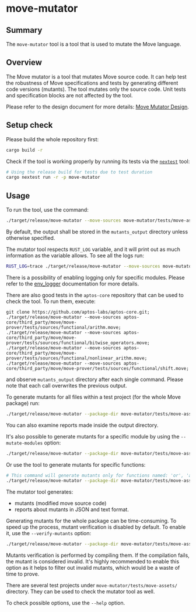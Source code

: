 # move-mutator

## Summary

The `move-mutator` tool is a tool that is used to mutate the Move language.

## Overview

The Move mutator is a tool that mutates Move source code.
It can help test the robustness of Move specifications and tests by generating different code versions (mutants).
The tool mutates only the source code. Unit tests and specification blocks are not affected by the tool.

Please refer to the design document for more details: [Move Mutator Design](doc/design.md).

## Setup check

Please build the whole repository first:
```bash
cargo build -r
```

Check if the tool is working properly by running its tests via the [`nextest`][nextest] tool:
```bash
# Using the release build for tests due to test duration
cargo nextest run -r -p move-mutator
```

## Usage

To run the tool, use the command:
```bash
./target/release/move-mutator --move-sources move-mutator/tests/move-assets/file_without_package/Sub.move
```

By default, the output shall be stored in the `mutants_output` directory unless
otherwise specified.

The mutator tool respects `RUST_LOG` variable, and it will print out as much
information as the variable allows. To see all the logs run:
```bash
RUST_LOG=trace ./target/release/move-mutator --move-sources move-mutator/tests/move-assets/file_without_package/Sub.move
```
There is a possibility of enabling logging only for specific modules. Please
refer to the [env_logger](https://docs.rs/env_logger/latest/env_logger/) documentation for more details.

There are also good tests in the `aptos-core` repository that can be used to check the tool. To run them, execute:
```
git clone https://github.com/aptos-labs/aptos-core.git;
./target/release/move-mutator --move-sources aptos-core/third_party/move/move-prover/tests/sources/functional/arithm.move;
./target/release/move-mutator --move-sources aptos-core/third_party/move/move-prover/tests/sources/functional/bitwise_operators.move;
./target/release/move-mutator --move-sources aptos-core/third_party/move/move-prover/tests/sources/functional/nonlinear_arithm.move;
./target/release/move-mutator --move-sources aptos-core/third_party/move/move-prover/tests/sources/functional/shift.move;
```
and observe `mutants_output` directory after each single command.
Please note that each call overwrites the previous output.

To generate mutants for all files within a test project (for the whole Move package) run:
```bash
./target/release/move-mutator --package-dir move-mutator/tests/move-assets/simple/
```

You can also examine reports made inside the output directory.

It's also possible to generate mutants for a specific module by using the `--mutate-modules` option:
```bash
./target/release/move-mutator --package-dir move-mutator/tests/move-assets/simple/ --mutate-modules Sum
```
Or use the tool to generate mutants for specific functions:
```bash
# This command will generate mutants only for functions named: 'or', 'and' and 'sum'
./target/release/move-mutator --package-dir move-mutator/tests/move-assets/simple/ --mutate-functions or,and,sum
```

The mutator tool generates:
- mutants (modified move source code)
- reports about mutants in JSON and text format.

Generating mutants for the whole package can be time-consuming. To speed up the
process, mutant verification is disabled by default. To enable it, use the
`--verify-mutants` option:
```bash
./target/release/move-mutator --package-dir move-mutator/tests/move-assets/simple/ --verify-mutants
```
Mutants verification is performed by compiling them. If the compilation fails,
the mutant is considered invalid. It's highly recommended to enable this option
as it helps to filter out invalid mutants, which would be a waste of time to
prove.

There are several test projects under `move-mutator/tests/move-assets/`
directory. They can be used to check the mutator tool as well.

To check possible options, use the `--help` option.

[nextest]: https://github.com/nextest-rs/nextest
